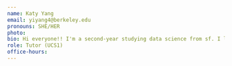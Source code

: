 ```yaml
---
name: Katy Yang
email: yiyang4@berkeley.edu
pronouns: SHE/HER
photo: 
bio: Hi everyone!! I'm a second-year studying data science from sf. I love to read, cook, and go on spontaneous trips around the city :)) super excited to meet you all <3
role: Tutor (UCS1)
office-hours: 
---
```

